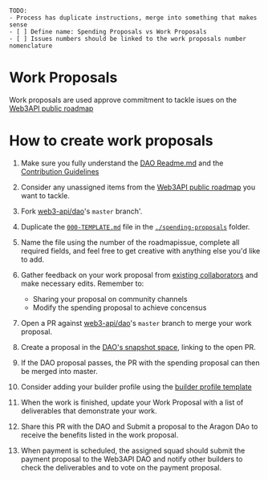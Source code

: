 ```
TODO:
- Process has duplicate instructions, merge into something that makes sense
- [ ] Define name: Spending Proposals vs Work Proposals
- [ ] Issues numbers should be linked to the work proposals number nomenclature
```
# Work Proposals

Work proposals are used approve commitment to tackle isues on the [Web3API public roadmap](https://github.com/Web3-API/roadmap)

# How to create work proposals

1. Make sure you fully understand the [DAO Readme.md](../README.md) and the [Contribution Guidelines](../contribute.md)

1. Consider any unassigned items from the [Web3API public roadmap](https://github.com/Web3-API/roadmap) you want to tackle.

1. Fork [web3-api/dao](https://github.com/web3-api/dao)'s `master` branch'.

1. Duplicate the [`000-TEMPLATE.md`](./spending-proposals/000-TEMPLATE.md) file in the [`./spending-proposals`](./spending-proposals) folder.

1. Name the file using the number of the roadmapissue, complete all required fields, and feel free to get creative with anything else you'd like to add.

1. Gather feedback on your work proposal from [existing collaborators](../builder-squads/squads/readme.md) and make necessary edits. Remember to:
   - Sharing your proposal on community channels
   - Modify the spending proposal to achieve concensus

4. Open a PR against [web3-api/dao](https://github.com/web3-api/dao)'s `master` branch to merge your work proposal.
5. Create a proposal in the [DAO's snapshot space](https://snapshot.page/#/web3-api), linking to the open PR.

6. If the DAO proposal passes, the PR with the spending proposal can then be merged into master.

1. Consider adding your builder profile using the [builder profile template](../builder-squads/builders/TEMPLATE.md)

1. When the work is finished, update your Work Proposal with a list of deliverables that demonstrate your work.
1. Share this PR with the DAO and Submit a proposal to the Aragon DAo to receive the benefits listed in the work proposal.






1. When payment is scheduled, the assigned squad should submit the payment proposal to the Web3API DAO and notify other builders to check the deliverables and to vote on the payment proposal.